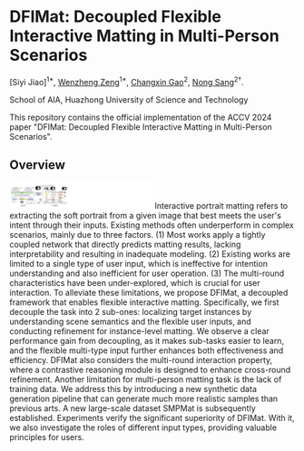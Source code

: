 # DFIMat: Decoupled Flexible Interactive Matting in Multi-Person Scenarios

[Siyi Jiao]<sup>1\*</sup>, [Wenzheng Zeng](https://scholar.google.com.sg/citations?hl=en&user=RDTJO-4AAAAJ)<sup>1*</sup>, [Changxin Gao](https://scholar.google.com/citations?user=4tku-lwAAAAJ&hl=zh-CN&oi=ao)<sup>2</sup>, [Nong Sang](https://scholar.google.com/citations?user=ky_ZowEAAAAJ&hl=zh-CN&oi=ao)<sup>2†</sup>.

School of AIA, Huazhong University of Science and Technology

This repository contains the official implementation of the ACCV 2024 paper "DFIMat: Decoupled Flexible Interactive Matting in Multi-Person Scenarios".

## Overview
<img src="pictures/framework.pdf" width="50%"/>
Interactive portrait matting refers to extracting the soft portrait from a given image that best meets the user's intent through their inputs. Existing methods often underperform in complex scenarios, mainly due to three factors. (1) Most works apply a tightly coupled network that directly predicts matting results, lacking interpretability and resulting in inadequate modeling. (2) Existing works are limited to a single type of user input, which is ineffective for intention understanding and also inefficient for user operation. (3) The multi-round characteristics have been under-explored, which is crucial for user interaction. To alleviate these limitations, we propose DFIMat, a decoupled framework that enables flexible interactive matting. Specifically, we first decouple the task into 2 sub-ones: localizing target instances by understanding scene semantics and the flexible user inputs, and conducting refinement for instance-level matting. We observe a clear performance gain from decoupling, as it makes sub-tasks easier to learn, and the flexible multi-type input further enhances both effectiveness and efficiency. DFIMat also considers the multi-round interaction property, where a contrastive reasoning module is designed to enhance cross-round refinement. Another limitation for multi-person matting task is the lack of training data. We address this by introducing a new synthetic data generation pipeline that can generate much more realistic samples than previous arts. A new large-scale dataset SMPMat is subsequently established. Experiments verify the significant superiority of DFIMat. With it, we also investigate the roles of different input types, providing valuable principles for users. 
